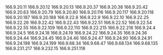 166.9.20.11
166.9.20.12
166.9.20.13
166.9.20.37
166.9.20.38
166.9.20.42
166.9.20.63
166.9.20.79
166.9.20.80
166.9.20.116
166.9.20.117
166.9.20.118
166.9.20.187
166.9.20.188
166.9.22.8
166.9.22.9
166.9.22.10
166.9.22.25
166.9.22.26
166.9.22.42
166.9.22.43
166.9.22.51
166.9.22.52
166.9.22.54
166.9.22.55
166.9.22.109
166.9.22.110
166.9.22.215
166.9.22.216
166.9.24.4
166.9.24.5
166.9.24.18
166.9.24.19
166.9.24.22
166.9.24.35
166.9.24.36
166.9.24.44
166.9.24.45
166.9.24.46
166.9.24.47
166.9.24.90
166.9.24.91
166.9.24.198
166.9.24.199
166.9.68.34
166.9.68.47
166.9.68.134
166.9.68.135
166.9.231.217
166.9.232.15
166.9.251.118

